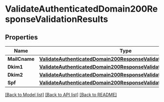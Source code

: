 # ValidateAuthenticatedDomain200ResponseValidationResults

## Properties

Name | Type | Description | Notes
------------ | ------------- | ------------- | -------------
**MailCname** | [**ValidateAuthenticatedDomain200ResponseValidationResultsMailCname**](ValidateAuthenticatedDomain200ResponseValidationResultsMailCname.md) |  |[optional] 
**Dkim1** | [**ValidateAuthenticatedDomain200ResponseValidationResultsDkim1**](ValidateAuthenticatedDomain200ResponseValidationResultsDkim1.md) |  |[optional] 
**Dkim2** | [**ValidateAuthenticatedDomain200ResponseValidationResultsDkim1**](ValidateAuthenticatedDomain200ResponseValidationResultsDkim1.md) |  |[optional] 
**Spf** | [**ValidateAuthenticatedDomain200ResponseValidationResultsSpf**](ValidateAuthenticatedDomain200ResponseValidationResultsSpf.md) |  |[optional] 

[[Back to Model list]](../README.md#documentation-for-models) [[Back to API list]](../README.md#documentation-for-api-endpoints) [[Back to README]](../README.md)


